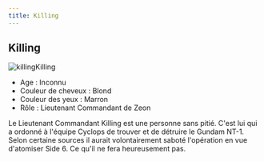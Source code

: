```yaml
---
title: Killing
---
```


Killing
-------


![killing](/images/stories/saga/gundam0080/persos/zeon/killing.jpg)Killing  
- Age : Inconnu  
- Couleur de cheveux : Blond  
- Couleur des yeux : Marron  
- Rôle : Lieutenant Commandant de Zeon  
  
Le Lieutenant Commandant Killing est une personne sans pitié. C'est lui qui a ordonné à l'équipe Cyclops de trouver et de détruire le Gundam NT-1. Selon certaine sources il aurait volontairement saboté l'opération en vue d'atomiser Side 6. Ce qu'il ne fera heureusement pas.

